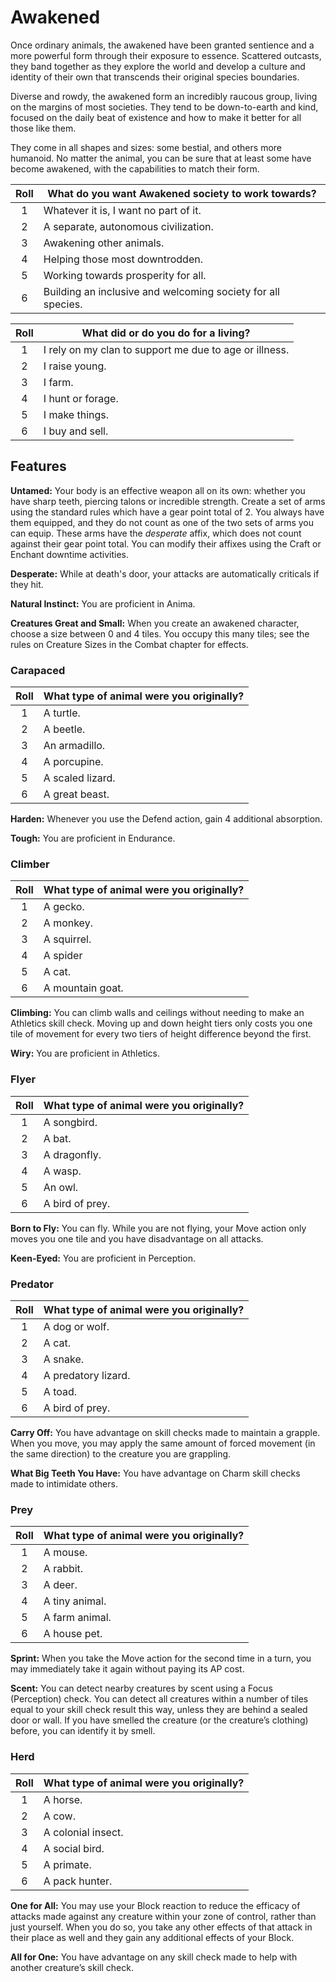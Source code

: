 # Awakened

Once ordinary animals, the awakened have been granted sentience and a more powerful form through their exposure to essence. Scattered outcasts, they band together as they explore the world and develop a culture and identity of their own that transcends their original species boundaries.

Diverse and rowdy, the awakened form an incredibly raucous group, living on the margins of most societies. They tend to be down-to-earth and kind, focused on the daily beat of existence and how to make it better for all those like them.

They come in all shapes and sizes: some bestial, and others more humanoid. No matter the animal, you can be sure that at least some have become awakened, with the capabilities to match their form.

<div class="side-panel">

| Roll  | What do you want Awakened society to work towards?           |
| :---: | ------------------------------------------------------------ |
|   1   | Whatever it is, I want no part of it.                        |
|   2   | A separate, autonomous civilization.                         |
|   3   | Awakening other animals.                                     |
|   4   | Helping those most downtrodden.                              |
|   5   | Working towards prosperity for all.                          |
|   6   | Building an inclusive and welcoming society for all species. |

| Roll  | What did or do you do for a living?                    |
| :---: | ------------------------------------------------------ |
|   1   | I rely on my clan to support me due to age or illness. |
|   2   | I raise young.                                         |
|   3   | I farm.                                                |
|   4   | I hunt or forage.                                      |
|   5   | I make things.                                         |
|   6   | I buy and sell.                                        |

</div>

## Features

**Untamed:** Your body is an effective weapon all on its own: whether you have sharp teeth, piercing talons or incredible strength. Create a set of arms using the standard rules which have a gear point total of 2. You always have them equipped, and they do not count as one of the two sets of arms you can equip. These arms have the _desperate_ affix, which does not count against their gear point total. You can modify their affixes using the Craft or Enchant downtime activities.

<div class="inline-box">

**Desperate:** While at death's door, your attacks are automatically criticals if they hit.

</div>

**Natural Instinct:** You are proficient in Anima.

**Creatures Great and Small:** When you create an awakened character, choose a size between 0 and 4 tiles. You occupy this many tiles; see the rules on Creature Sizes in the Combat chapter for effects.

### Carapaced

| Roll  | What type of animal were you originally? |
| :---: | ---------------------------------------- |
|   1   | A turtle.                                |
|   2   | A beetle.                                |
|   3   | An armadillo.                            |
|   4   | A porcupine.                             |
|   5   | A scaled lizard.                         |
|   6   | A great beast.                           |

**Harden:** Whenever you use the Defend action, gain 4 additional absorption.

**Tough:** You are proficient in Endurance.

### Climber

| Roll  | What type of animal were you originally? |
| :---: | ---------------------------------------- |
|   1   | A gecko.                                 |
|   2   | A monkey.                                |
|   3   | A squirrel.                              |
|   4   | A spider                                 |
|   5   | A cat.                                   |
|   6   | A mountain goat.                         |

**Climbing:** You can climb walls and ceilings without needing to make an Athletics skill check. Moving up and down height tiers only costs you one tile of movement for every two tiers of height difference beyond the first.

**Wiry:** You are proficient in Athletics.

### Flyer

| Roll  | What type of animal were you originally? |
| :---: | ---------------------------------------- |
|   1   | A songbird.                              |
|   2   | A bat.                                   |
|   3   | A dragonfly.                             |
|   4   | A wasp.                                  |
|   5   | An owl.                                  |
|   6   | A bird of prey.                          |

**Born to Fly:** You can fly. While you are not flying, your Move action only moves you one tile and you have disadvantage on all attacks.

**Keen-Eyed:** You are proficient in Perception.

### Predator

| Roll  | What type of animal were you originally? |
| :---: | ---------------------------------------- |
|   1   | A dog or wolf.                           |
|   2   | A cat.                                   |
|   3   | A snake.                                 |
|   4   | A predatory lizard.                      |
|   5   | A toad.                                  |
|   6   | A bird of prey.                          |

**Carry Off:** You have advantage on skill checks made to maintain a grapple. When you move, you may apply the same amount of forced movement (in the same direction) to the creature you are grappling.

**What Big Teeth You Have:** You have advantage on Charm skill checks made to intimidate others.

### Prey

| Roll  | What type of animal were you originally? |
| :---: | ---------------------------------------- |
|   1   | A mouse.                                 |
|   2   | A rabbit.                                |
|   3   | A deer.                                  |
|   4   | A tiny animal.                           |
|   5   | A farm animal.                           |
|   6   | A house pet.                             |

**Sprint:** When you take the Move action for the second time in a turn, you may immediately take it again without paying its AP cost.

**Scent:** You can detect nearby creatures by scent using a Focus (Perception) check. You can detect all creatures within a number of tiles equal to your skill check result this way, unless they are behind a sealed door or wall. If you have smelled the creature (or the creature’s clothing) before, you can identify it by smell.

### Herd

| Roll  | What type of animal were you originally? |
| :---: | ---------------------------------------- |
|   1   | A horse.                                 |
|   2   | A cow.                                   |
|   3   | A colonial insect.                       |
|   4   | A social bird.                           |
|   5   | A primate.                               |
|   6   | A pack hunter.                           |

**One for All:** You may use your Block reaction to reduce the efficacy of attacks made against any creature within your zone of control, rather than just yourself. When you do so, you take any other effects of that attack in their place as well and they gain any additional effects of your Block.

**All for One:** You have advantage on any skill check made to help with another creature’s skill check.

